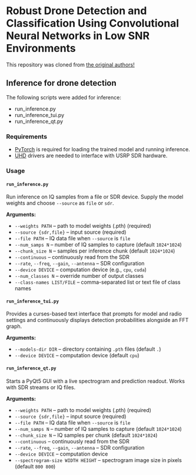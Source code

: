 # Robust Drone Detection and Classification Using Convolutional Neural Networks in Low SNR Environments
This repository was cloned from [the original authors!](!https://github.com/sgluege/Robust-Drone-Detection-and-Classification)

## Inference for drone detection
 The following scripts were added for inference:
  - run_inference.py
  - run_inference_tui.py
  - run_inference_qt.py

### Requirements
- [PyTorch](https://pytorch.org/) is required for loading the trained model and running inference.
- [UHD](https://github.com/EttusResearch/uhd) drivers are needed to interface with USRP SDR hardware.

### Usage

#### `run_inference.py`
Run inference on IQ samples from a file or SDR device. Supply the model weights and choose `--source` as `file` or `sdr`.

**Arguments:**
- `--weights PATH` – path to model weights (.pth) (required)
- `--source {sdr,file}` – input source (required)
- `--file PATH` – IQ data file when `--source` is `file`
- `--num_samps N` – number of IQ samples to capture (default `1024*1024`)
- `--chunk_size N` – samples per inference chunk (default `1024*1024`)
- `--continuous` – continuously read from the SDR
- `--rate`, `--freq`, `--gain`, `--antenna` – SDR configuration
- `--device DEVICE` – computation device (e.g., `cpu`, `cuda`)
- `--num_classes N` – override number of output classes
- `--class-names LIST/FILE` – comma-separated list or text file of class names

#### `run_inference_tui.py`
Provides a curses-based text interface that prompts for model and radio settings and continuously displays detection probabilities alongside an FFT graph.

**Arguments:**
- `--models-dir DIR` – directory containing `.pth` files (default `.`)
- `--device DEVICE` – computation device (default `cpu`)

#### `run_inference_qt.py`
Starts a PyQt5 GUI with a live spectrogram and prediction readout. Works with SDR streams or IQ files.

**Arguments:**
- `--weights PATH` – path to model weights (.pth) (required)
- `--source {sdr,file}` – input source (required)
- `--file PATH` – IQ data file when `--source` is `file`
- `--num_samps N` – number of IQ samples to capture (default `1024*1024`)
- `--chunk_size N` – IQ samples per chunk (default `1024*1024`)
- `--continuous` – continuously read from the SDR
- `--rate`, `--freq`, `--gain`, `--antenna` – SDR configuration
- `--device DEVICE` – computation device
- `--spectrogram-size WIDTH HEIGHT` – spectrogram image size in pixels (default `800 800`)

